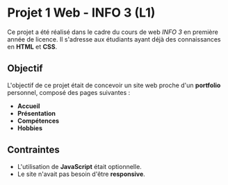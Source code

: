 # Projet 1 Web - INFO 3 (L1)

Ce projet a été réalisé dans le cadre du cours de web *INFO 3* en première année de licence. Il s'adresse aux étudiants ayant déjà des connaissances en **HTML** et **CSS**.

## Objectif

L'objectif de ce projet était de concevoir un site web proche d'un **portfolio** personnel, composé des pages suivantes :

- **Accueil**
- **Présentation**
- **Compétences**
- **Hobbies**

## Contraintes

- L'utilisation de **JavaScript** était optionnelle.
- Le site n'avait pas besoin d'être **responsive**.